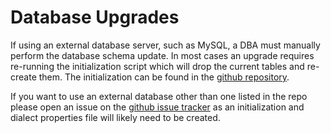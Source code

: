 Database Upgrades
=================
If using an external database server, such as MySQL, a DBA must manually perform the
database schema update. In most cases an upgrade requires re-running the initialization script
which will drop the current tables and re-create them. The initialization can be found in the
[github repository](https://github.com/dependency-check/DependencyCheck/tree/main/core/src/main/resources/data).

If you want to use an external database other than one listed in the repo please open an issue on the
[github issue tracker](https://github.com/dependency-check/DependencyCheck/issues) as an initialization and
dialect properties file will likely need to be created.